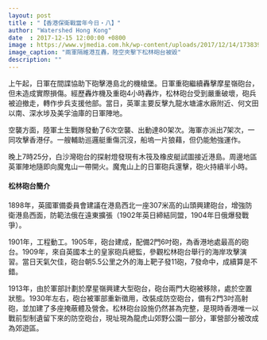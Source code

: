 ```yaml
---
layout: post
title : "【香港保衛戰當年今日・八】"
author: "Watershed Hong Kong"
date  : 2017-12-15 12:00:00 +0800
image : https://www.vjmedia.com.hk/wp-content/uploads/2017/12/14/173839/201712_Onthisday_8.jpg
image_caption: "兩軍隔維港互轟，陸空夾擊下松林砲台被毀"
description: ""
---
```


上午起，日軍在間諜協助下砲擊港島北的機槍堡。日軍重砲繼續轟擊摩星嶺砲台，但未造成實際損傷。經歷轟炸機及重砲4小時轟炸，松林砲台受到嚴重破壞，砲兵被迫撤走，轉作步兵支援他部。當日，英軍主要反擊九龍水塘濾水廠附近、何文田以南、深水埗及美孚油庫的日軍陣地。

<!--more-->

空襲方面，陸軍土生戰隊發動了6次空襲、出動達80架次。海軍亦派出7架次，一同攻擊香港仔。一艘輔助巡邏艇重傷沉沒，船塢一片狼藉，但仍能勉強運作。

晚上7時25分，白沙灣砲台的探射燈發現有木筏及橡皮艇試圖接近港島。周邊地區英軍陣地隨即向魔鬼山一帶開火。魔鬼山上的日軍砲兵還擊，砲火持續半小時。

#### 松林砲台簡介

1898年，英國軍備委員會建議在港島西北一座307米高的山頭興建砲台，增強防衛港島西面，防範法俄在遠東擴張（1902年英日締結同盟，1904年日俄爆發戰爭）。

1901年，工程動工。1905年，砲台建成，配備2門6吋砲，為香港地處最高的砲台。1909年，來自英國本土的皇家砲兵總監，參觀松林砲台舉行的海岸攻擊演習。當日天氣欠佳，砲台朝5.5公里之外的海上靶子發11砲，7發命中，成續算是不錯。

1913年，由於軍部計劃於摩星嶺興建大型砲台，砲台兩門大砲被移除，處於空置狀態。1930年左右，砲台被軍部重新徵用，改裝成防空砲台，備有2門3吋高射砲，並加建了多座掩蔽體及營舍。松林砲台設施仍然甚為完整，是現時香港唯一以戰前型制遺留下來的防空砲台，現址現為龍虎山郊野公園一部分，軍營部分被改成為郊遊區。

<!--END-->
